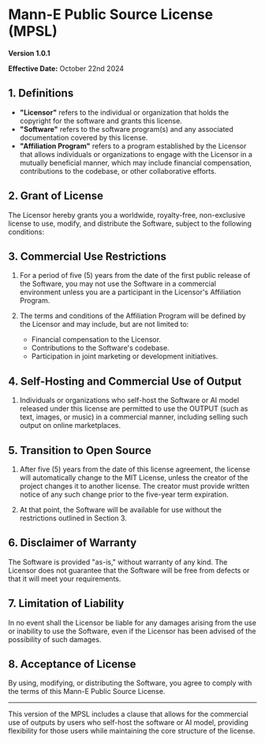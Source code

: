 # Mann-E Public Source License (MPSL)

**Version 1.0.1**

**Effective Date:** October 22nd 2024

## 1. Definitions

- **"Licensor"** refers to the individual or organization that holds the copyright for the software and grants this license.
- **"Software"** refers to the software program(s) and any associated documentation covered by this license.
- **"Affiliation Program"** refers to a program established by the Licensor that allows individuals or organizations to engage with the Licensor in a mutually beneficial manner, which may include financial compensation, contributions to the codebase, or other collaborative efforts.

## 2. Grant of License

The Licensor hereby grants you a worldwide, royalty-free, non-exclusive license to use, modify, and distribute the Software, subject to the following conditions:

## 3. Commercial Use Restrictions

1. For a period of five (5) years from the date of the first public release of the Software, you may not use the Software in a commercial environment unless you are a participant in the Licensor's Affiliation Program.
   
2. The terms and conditions of the Affiliation Program will be defined by the Licensor and may include, but are not limited to:
   - Financial compensation to the Licensor.
   - Contributions to the Software's codebase.
   - Participation in joint marketing or development initiatives.

## 4. Self-Hosting and Commercial Use of Output

1. Individuals or organizations who self-host the Software or AI model released under this license are permitted to use the OUTPUT (such as text, images, or music) in a commercial manner, including selling such output on online marketplaces.

## 5. Transition to Open Source

1. After five (5) years from the date of this license agreement, the license will automatically change to the MIT License, unless the creator of the project changes it to another license. The creator must provide written notice of any such change prior to the five-year term expiration.

2. At that point, the Software will be available for use without the restrictions outlined in Section 3.

## 6. Disclaimer of Warranty

The Software is provided "as-is," without warranty of any kind. The Licensor does not guarantee that the Software will be free from defects or that it will meet your requirements.

## 7. Limitation of Liability

In no event shall the Licensor be liable for any damages arising from the use or inability to use the Software, even if the Licensor has been advised of the possibility of such damages.

## 8. Acceptance of License

By using, modifying, or distributing the Software, you agree to comply with the terms of this Mann-E Public Source License.

---

This version of the MPSL includes a clause that allows for the commercial use of outputs by users who self-host the software or AI model, providing flexibility for those users while maintaining the core structure of the license.